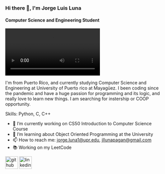 ### Hi there 👋, I'm Jorge Luis Luna
#### Computer Science and Engineering Student
![Computer Science and Engineering Student](https://github.com/Luis4680/JorgeLuna/blob/main/Jorge%20Luna.mp4)

I'm from Puerto Rico, and currently studying Computer Science and Engineering at University of Puerto rico at Mayagüez. I been coding since the pandemic and have a huge passion for programming and its logic, and really love to learn new things. I am searching for instership or COOP opportunity.

Skills: Python, C, C++

- 🔭 I’m currently working on CS50 Introduction to Computer Science Course 
- 🌱 I’m learning about Object Oriented Programming at the University 
- 📫 How to reach me: jorge.luna1@upr.edu, jllunapagan@gmail.com 
- 📚 Working on my LeetCode


[<img src='https://cdn.jsdelivr.net/npm/simple-icons@3.0.1/icons/github.svg' alt='github' height='40'>](https://github.com/https://github.com/Luis4680/)  [<img src='https://cdn.jsdelivr.net/npm/simple-icons@3.0.1/icons/linkedin.svg' alt='linkedin' height='40'>](https://www.linkedin.com/in/https://www.linkedin.com/in/jorge-l-luna-pag%C3%A1n//)  

